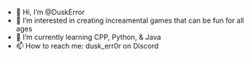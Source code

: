 - 👋 Hi, I’m @DuskError
- 👀 I’m interested in creating increamental games that can be fun for all ages
- 🌱 I’m currently learning CPP, Python, & Java
- 📫 How to reach me: dusk_err0r on Discord

<!---
DuskError/DuskError is a ✨ special ✨ repository because its `README.md` (this file) appears on your GitHub profile.
You can click the Preview link to take a look at your changes.
--->
